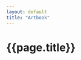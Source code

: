 ```yaml
---
layout: default
title: "Artbook"
---
```

<script src="{{ "/assets/js/pig.min.js" | relative_url }}"></script>

<div class="container mt-4">
	<h1 class="mb-3">{{page.title}}</h1>
	<div id="artbook-grid"></div>
</div>

<script>
// Believe it or not this actually works
const imageData = [
	{% for artwork in site.data.artbook %}
	{
		"filename": "/{{ artwork.path }}.webp",
		"aspectRatio": {{ artwork.aspect-ratio }}
	},
	{% endfor %}
];

const pig = new Pig(imageData, {
	containerId: "artbook-grid",
	urlForSize: function(filename, size) {
		// Can't be bothered making proxies
		return filename;
	},
	getMinAspectRatio: function(lastWindowWidth) {
		// Sets the number of images displayed per row (using multiple when needed)
		if (lastWindowWidth <= 640) {
			return 1; // Phones
		} else if (lastWindowWidth <= 1280) {
			return 2; // Tablets
		} else if (lastWindowWidth <= 1920) {
			return 2; // Laptops
		} else {
			return 3;  // Large desktops
		}
	},
}).enable();
</script>